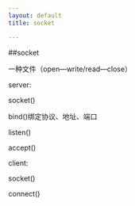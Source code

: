 ```yaml
---
layout: default
title: socket

---
```

##socket

一种文件（open—write/read—close）

server:

socket()

bind()绑定协议、地址、端口

listen()

accept()


client:

socket()

connect()